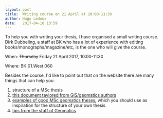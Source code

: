 ```yaml
---
layout: post
title:  Writing course on 21 April at 10:00-11:30
author: Hugo Ledoux
date:   2017-04-10 13:59
---
```


To help you with writing your thesis, I have organised a small writing course.
Dirk Dubbeling, a staff at BK who has a lot of experience with editing books/monographs/magazine/etc, is the one who will give the course. 

When: <del>Thursday</del> Friday 21 April 2017, 10:00-11:30

Where: BK 01.West.060

Besides the course, I'd like to point out that on the website there are many things that can help you:

  1. [structure of a MSc thesis](https://3d.bk.tudelft.nl/courses/geo2020/templates/)
  1. [this document taylored from GIS/geomatics authors](https://3d.bk.tudelft.nl/courses/geo2020/tips/#read-this-document-about-producing-research-articles)
  1. [examples of good MSc geomatics theses](https://3d.bk.tudelft.nl/courses/geo2020/exampletheses/), which you should use as inspiration for the structure of your own thesis.
  1. [tips from the staff of Geomatics](https://3d.bk.tudelft.nl/courses/geo2020/tips/)

